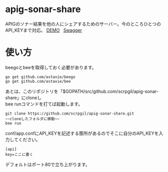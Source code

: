 # apig-sonar-share
APIGのソナー結果を他の人にシェアするためのサーバー。今のところひとつのAPI_KEYまで対応。 
[DEMO](http://35.185.8.180/v1/apig/coins)  
[Swagger](http://35.185.8.180/swagger/)  

# 使い方

beegoとbeeを取得しておく必要があります。

````
go get github.com/astaxie/beego
go get github.com/astaxie/bee
````

あとは、このリポジトリを「$GOPATH/src/github.com/scrpgil/apig-sonar-share」にcloneし  
bee runコマンドを打てば起動します。  

````
git clone https://github.com/scrpgil/apig-sonar-share.git
~~cloneしたフォルダに移動~~
bee run
````

conf/app.confにAPI_KEYを記述する箇所があるのでそこに自分のAPI_KEYを入力してください。

````
[api]
key=ここに書く
````

デフォルトはポート80で立ち上がります。
